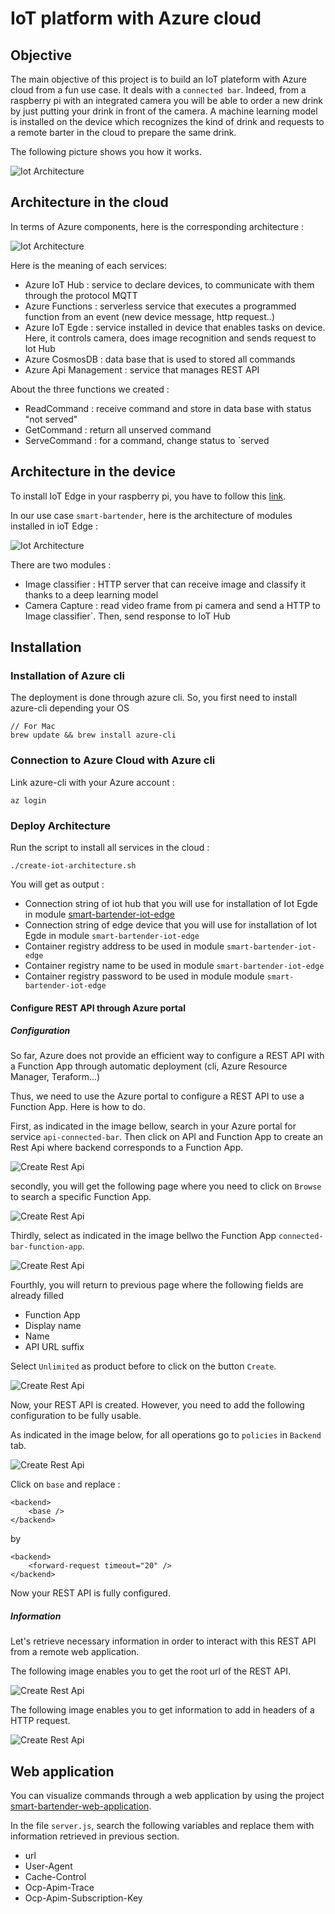 # IoT platform with Azure cloud

## Objective

The main objective of this project is to build an IoT plateform with Azure cloud from a fun use case. It deals with a `connected bar`.
Indeed, from a raspberry pi with an integrated camera you will be able to order a new drink by just putting your drink in front of the camera.
A machine learning model is installed on the device which recognizes the kind of drink and requests to a remote barter in the cloud to prepare the same drink.

The following picture shows you how it works.

![Iot Architecture](img/how-it-works.png)

## Architecture in the cloud

In terms of Azure components, here is the corresponding architecture :

![Iot Architecture](img/architecture-iot.png)

Here is the meaning of each services:

- Azure IoT Hub : service to declare devices, to communicate with them through the protocol MQTT
- Azure Functions : serverless service that executes a programmed function from an event (new device message, http request..)
- Azure IoT Egde : service installed in device that enables tasks on device. Here, it controls camera, does image recognition and sends request to Iot Hub
- Azure CosmosDB : data base that is used to stored all commands
- Azure Api Management : service that manages REST API

About the three functions we created :

- ReadCommand : receive command and store in data base with status "not served"
- GetCommand : return all unserved command
- ServeCommand : for a command, change status to `served

## Architecture in the device

To install IoT Edge in your raspberry pi, you have to follow this [link](https://docs.microsoft.com/en-us/azure/iot-edge/how-to-install-iot-edge-linux).

In our use case `smart-bartender`, here is the architecture of modules installed in ioT Edge : 

![Iot Architecture](img/architecture-iot-edge.png)

There are two modules :

- Image classifier : HTTP server that can receive image and classify it thanks to a deep learning model
- Camera Capture : read video frame from pi camera and send a HTTP to Image classifier`. Then, send response to IoT Hub

## Installation

### Installation of Azure cli

The deployment is done through azure cli. So, you first need to install azure-cli depending your OS

    // For Mac 
    brew update && brew install azure-cli
    
### Connection to Azure Cloud with Azure cli

Link azure-cli with your Azure account : 

    az login

### Deploy Architecture

Run the script to install all services in the cloud :

    ./create-iot-architecture.sh
    
You will get as output :

- Connection string of iot hub that you will use for installation of Iot Egde in module [smart-bartender-iot-edge](https://github.com/ysennoun/smart-bartender-iot-edge.git)
- Connection string of edge device that you will use for installation of Iot Egde in module `smart-bartender-iot-edge`
- Container registry address to be used in module `smart-bartender-iot-edge`
- Container registry name to be used in module `smart-bartender-iot-edge`
- Container registry password to be used in module module `smart-bartender-iot-edge`

#### Configure REST API through Azure portal

##### Configuration

So far, Azure does not provide an efficient way to configure a REST API with a Function App through automatic deployment (cli, Azure Resource Manager, Teraform...)

Thus, we need to use the Azure portal to configure a REST API to use a Function App. Here is how to do.

First, as indicated in the image bellow, search in your Azure portal for service `api-connected-bar`. Then click on API and Function App to create an Rest Api where backend corresponds to a Function App.

![Create Rest Api](img/api-management-1.png)

secondly, you will get the following page where you need to click on `Browse` to search a specific Function App.

![Create Rest Api](img/api-management-2.png)

Thirdly, select as indicated in the image bellwo the Function App `connected-bar-function-app`.

![Create Rest Api](img/api-management-3.png)

Fourthly, you will return to previous page where the following fields are already filled 

- Function App
- Display name
- Name
- API URL suffix 

Select `Unlimited` as product before to click on the button `Create`. 
 
![Create Rest Api](img/api-management-4.png)

Now, your REST API is created. However, you need to add the following configuration to be fully usable.

As indicated in the image below, for all operations go to `policies` in `Backend` tab.

![Create Rest Api](img/api-management-5.png)

Click on `base` and replace :

    <backend>
        <base />
    </backend>

by

    <backend>
        <forward-request timeout="20" />
    </backend>  

Now your REST API is fully configured.

##### Information

Let's retrieve necessary information in order to interact with this REST API from a remote web application.   

The following image enables you to get the root url of the REST API.

![Create Rest Api](img/api-management-6.png)

The following image enables you to get information to add in headers of a HTTP request.

![Create Rest Api](img/api-management-7.png)

## Web application

You can visualize commands through a web application by using the project [smart-bartender-web-application](https://github.com/ysennoun/smart-bartender-web-application.git).

In the file `server.js`, search the following variables and replace them with information retrieved in previous section.

- url
- User-Agent    
- Cache-Control
- Ocp-Apim-Trace
- Ocp-Apim-Subscription-Key
